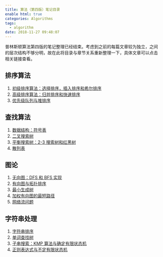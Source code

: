 ```yaml
---
title: 算法（第四版）笔记目录
enable html: true
categories: Algorithms
tags:
  - algorithm
date: 2018-11-27 09:48:07
---
```


普林斯顿算法第四版的笔记整理已经结束。考虑到之前的每篇文章较为独立，之间的层次结构不够分明，故在此将目录与章节关系重新整理一下，具体文章可以点击相关链接查看。

<!-- more -->

## 排序算法

1. [初级排序算法：选择排序，插入排序和希尔排序](./sort-algorithms.html)
2. [高级排序算法：归并排序和快速排序](./sort-algorithms2.html)
3. [优先级队列与堆排序](./sort-algorithm3.html)

## 查找算法

1. [数据结构：符号表](./symbol-table.html)
2. [二叉搜索树](./binary-search-tree.html)
3. [平衡搜索树：2-3 搜索树和红黑树](./red-black-BST.html)
4. [散列表](./hash-table.html)

## 图论

1. [无向图：DFS 和 BFS 实现](./undirected-graph.html)
2. [有向图与拓扑排序](./directed-graph.html)
3. [最小生成树](./minimum-spanning-trees.html)
4. [加权有向图的最短路径](./shortest-paths.html)
5. [网络流问题](./maximum-flow.html)

## 字符串处理

1. [字符串排序](./string-sorts.html)
2. [单词查找树](./tries.html)
3. [子串搜索：KMP 算法与确定有限状态机](./substring-search.html)
4. [正则表达式与不定有限状态机](./regex.html)

